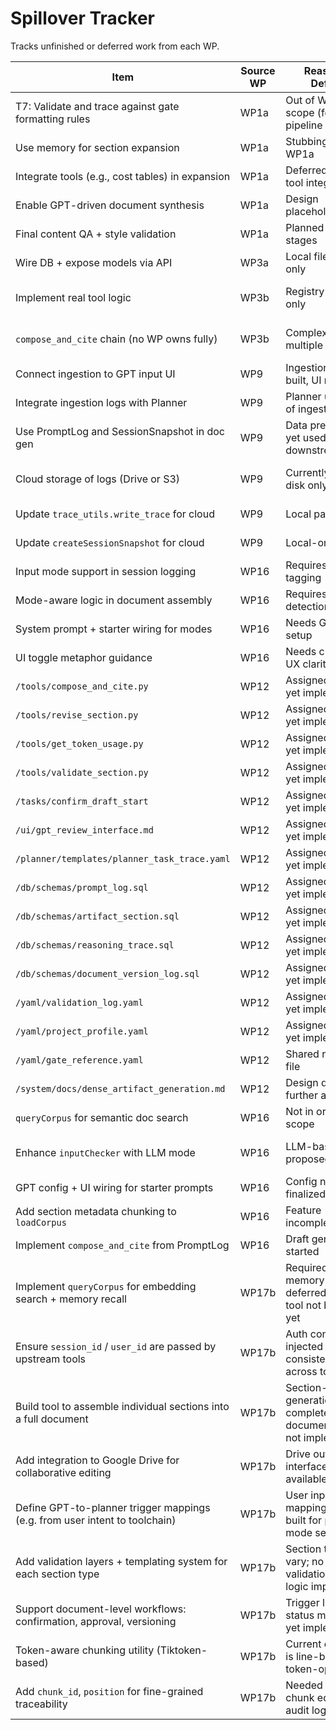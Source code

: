 # Spillover Tracker

Tracks unfinished or deferred work from each WP.

| Item | Source WP | Reason for Deferral | Suggested Owner | Status |
|------|-----------|----------------------|------------------|--------|
| T7: Validate and trace against gate formatting rules | WP1a | Out of WP1a scope (focus on pipeline structure) | WP2 or WP5 | Unassigned |
| Use memory for section expansion | WP1a | Stubbing only in WP1a | WP2 | Unassigned |
| Integrate tools (e.g., cost tables) in expansion | WP1a | Deferred for future tool integration | WP3 | Unassigned |
| Enable GPT-driven document synthesis | WP1a | Design placeholder only | WP2/WP4 | Unassigned |
| Final content QA + style validation | WP1a | Planned in later stages | WP5 | Unassigned |
| Wire DB + expose models via API | WP3a | Local file-based only | WP4 | Unassigned |
| Implement real tool logic | WP3b | Registry stubs only | Various per tool | Assigned (per tool tracker) |
| `compose_and_cite` chain (no WP owns fully) | WP3b | Complex, spans multiple pods | WP4, WP5, WP6 or new WP | Unassigned |
| Connect ingestion to GPT input UI | WP9 | Ingestion logic built, UI not wired | WP16 | Unassigned |
| Integrate ingestion logs with Planner | WP9 | Planner unaware of ingestion | WP2/WP3a | Unassigned |
| Use PromptLog and SessionSnapshot in doc gen | WP9 | Data present, not yet used downstream | WP2/WP4 | Unassigned |
| Cloud storage of logs (Drive or S3) | WP9 | Currently writes to disk only | WP6 or new infra WP | Unassigned |
| Update `trace_utils.write_trace` for cloud | WP9 | Local path only | WP3c or WP6 | Unassigned |
| Update `createSessionSnapshot` for cloud | WP9 | Local-only logging | WP3c or WP6 | Unassigned |
| Input mode support in session logging | WP16 | Requires metadata tagging | WP3a | Unassigned |
| Mode-aware logic in document assembly | WP16 | Requires mode detection | WP4/WP6 | Unassigned |
| System prompt + starter wiring for modes | WP16 | Needs GPT config setup | GPT_Config | Unassigned |
| UI toggle metaphor guidance | WP16 | Needs cross-pod UX clarity | WP12 | Unassigned |
| `/tools/compose_and_cite.py` | WP12 | Assigned but not yet implemented | WP4 | Unassigned |
| `/tools/revise_section.py` | WP12 | Assigned but not yet implemented | WP8 | Unassigned |
| `/tools/get_token_usage.py` | WP12 | Assigned but not yet implemented | WP2 | Unassigned |
| `/tools/validate_section.py` | WP12 | Assigned but not yet implemented | WP5 | Unassigned |
| `/tasks/confirm_draft_start` | WP12 | Assigned but not yet implemented | WP6 | Unassigned |
| `/ui/gpt_review_interface.md` | WP12 | Assigned but not yet implemented | WP16 | Unassigned |
| `/planner/templates/planner_task_trace.yaml` | WP12 | Assigned but not yet implemented | WP3c | Unassigned |
| `/db/schemas/prompt_log.sql` | WP12 | Assigned but not yet implemented | WP9 | Unassigned |
| `/db/schemas/artifact_section.sql` | WP12 | Assigned but not yet implemented | WP6 | Unassigned |
| `/db/schemas/reasoning_trace.sql` | WP12 | Assigned but not yet implemented | WP7 | Unassigned |
| `/db/schemas/document_version_log.sql` | WP12 | Assigned but not yet implemented | WP6 | Unassigned |
| `/yaml/validation_log.yaml` | WP12 | Assigned but not yet implemented | WP5 | Unassigned |
| `/yaml/project_profile.yaml` | WP12 | Assigned but not yet implemented | WP1b | Unassigned |
| `/yaml/gate_reference.yaml` | WP12 | Shared reference file | WP1a | Maintained |
| `/system/docs/dense_artifact_generation.md` | WP12 | Design doc, no further action | WP12 | Maintained |
| `queryCorpus` for semantic doc search | WP16 | Not in original scope | WP10 or new WP | Unassigned |
| Enhance `inputChecker` with LLM mode | WP16 | LLM-based mode proposed in CR | WP4 or follow-on WP | Unassigned |
| GPT config + UI wiring for starter prompts | WP16 | Config not finalized | GPT_Config | Unassigned |
| Add section metadata chunking to `loadCorpus` | WP16 | Feature incomplete | WP16 or WP9 | Unassigned |
| Implement `compose_and_cite` from PromptLog | WP16 | Draft generator not started | WP4 or WP6 | Unassigned |
| Implement `queryCorpus` for embedding search + memory recall | WP17b | Required for memory lookup; deferred due to tool not being built yet | WP21 | Unassigned |
| Ensure `session_id` / `user_id` are passed by upstream tools | WP17b | Auth context not injected consistently across tools | WP2 or WP6 | Unassigned |
| Build tool to assemble individual sections into a full document | WP17b | Section-level generation completed; full document logic not implemented | WP18 | Unassigned |
| Add integration to Google Drive for collaborative editing | WP17b | Drive output interface not yet available | WP20 | Unassigned |
| Define GPT-to-planner trigger mappings (e.g. from user intent to toolchain) | WP17b | User input mappings not yet built for planner mode selection | WP12 or WP16 | Unassigned |
| Add validation layers + templating system for each section type | WP17b | Section types vary; no validation/template logic implemented | WP5 | Unassigned |
| Support document-level workflows: confirmation, approval, versioning | WP17b | Trigger logic and status models not yet implemented | WP6 | Unassigned |
| Token-aware chunking utility (Tiktoken-based) | WP17b | Current chunking is line-based, not token-optimized | WP5 or WP2 | Unassigned |
| Add `chunk_id`, `position` for fine-grained traceability | WP17b | Needed for per-chunk edits and audit logs | WP6 or WP5 | Unassigned |
